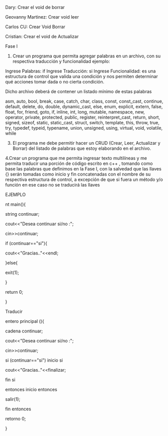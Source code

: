 Dary: Crear el void de borrar 

Geovanny Martinez: Crear void leer

Carlos CU: Crear Void Borrar

Cristian: Crear el void de Actualizar


Fase I

1. Crear un programa que permita agregar palabras en un archivo, con su
respectiva traducción y funcionalidad ejemplo:

Ingrese Palabras: if
Ingrese Traducción: si
Ingrese Funcionalidad: es una estructura de control que valida una condición
y nos permiten determinar qué acciones tomar dada o no cierta condición.

Dicho archivo deberá de contener un listado mínimo de estas palabras

asm, auto, bool, break, case, catch, char, class, const, const_cast, continue,
default, delete, do, double, dynamic_cast, else, enum, explicit, extern, false,
float, for, friend, goto, if, inline, int, long, mutable, namespace, new, operator,
private, protected, public, register, reinterpret_cast, return, short, signed, sizeof,
static, static_cast, struct, switch, template, this, throw, true, try, typedef, typeid,
typename, union, unsigned, using, virtual, void, volatile, while

3. El programa me debe permitir hacer un CRUD (Crear, Leer, Actualizar
y Borrar) del listado de palabras que estoy elaborando en el archivo.

4.Crear un programa que me permita ingresar texto multilíneas y me
permita traducir una porción de código escrito en c++ , tomando como
base las palabras que definimos en la Fase I, con la salvedad que las llaves
{} serán tomadas como inicio y fin concatenadas con el nombre de su
respectiva estructura de control, a excepción de que si fuera un método
y/o función en ese caso no se traducirá las llaves


EJEMPLO


nt main(){

string continuar;

cout<<"Desea continuar si/no :";

cin>>continuar;

if (continuar=="si"){

cout<<"Gracias.."<<endl;

}else{

exit(1);

}

return 0;

}

Traducir

entero principal (){

cadena continuar;

cout<<"Desea continuar si/no :";

cin>>continuar;

si (continuar=="si") inicio si

cout<<"Gracias.."<<finalizar;

fin si

entonces inicio entonces

salir(1);

fin entonces

retorno 0;

}
